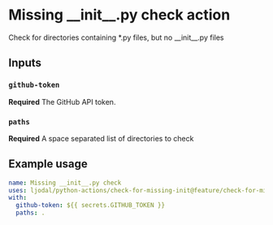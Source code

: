 # Missing \_\_init\_\_.py check action

Check for directories containing \*.py files, but no \_\_init\_\_.py files

## Inputs

### `github-token`

**Required** The GitHub API token.

### `paths`

**Required** A space separated list of directories to check

## Example usage

```yml
name: Missing __init__.py check
uses: ljodal/python-actions/check-for-missing-init@feature/check-for-missing-init
with:
  github-token: ${{ secrets.GITHUB_TOKEN }}
  paths: .
```
